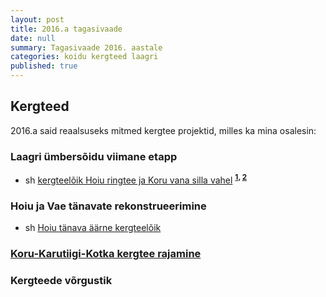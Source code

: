 ```yaml
---
layout: post
title: 2016.a tagasivaade
date: null
summary: Tagasivaade 2016. aastale
categories: koidu kergteed laagri
published: true
---
```


## Kergteed


2016.a said reaalsuseks mitmed kergtee projektid, milles ka mina osalesin:

### Laagri ümbersõidu viimane etapp
 
 * sh [kergteelõik Hoiu ringtee ja Koru vana silla vahel](https://github.com/tormi/KOV/issues/7) 
  <sup>**[1](https://www.facebook.com/koidu/posts/958330724200518),
  [2](https://www.facebook.com/koidu/photos/a.155198554513743.35528.149063245127274/974489195918004/)**</sup>

### Hoiu ja Vae tänavate rekonstrueerimine

  * sh [Hoiu tänava äärne kergteelõik](https://github.com/tormi/KOV/issues/11)

### [Koru-Karutiigi-Kotka kergtee rajamine](https://github.com/tormi/KOV/issues/6)

### Kergteede võrgustik

<script src="https://embed.github.com/view/geojson/tormi/KOV/master/kaardid/Koru_DP_KLV.geojson"></script>
